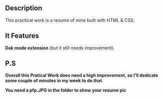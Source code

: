 ## Description

This practical work is a resume of mine built with HTML & CSS.

## It Features

**Dak mode extension** (but it still needs improvement).

## P.S

**Overall this Pratical Work does need a high improvement, so I'll dedicate some couple of minutes in my week to do that.**

**You need a pfp.JPG in the folder to show your resume pic**